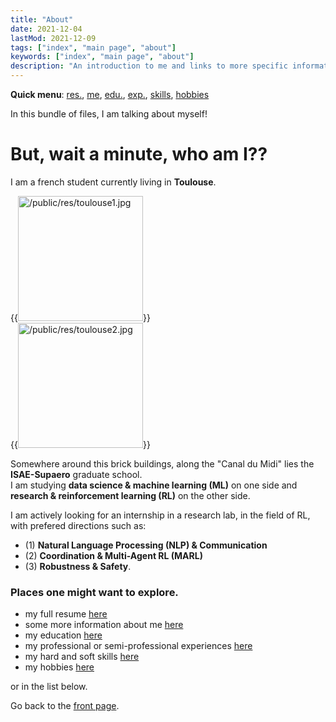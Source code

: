 ```yaml
---
title: "About"
date: 2021-12-04
lastMod: 2021-12-09
tags: ["index", "main page", "about"]
keywords: ["index", "main page", "about"]
description: "An introduction to me and links to more specific information."
---
```

**Quick menu**: 
[res.](/public/about/resume),
[me](/public/about/me),
[edu.](/public/about/education),
[exp.](/public/about/experiences),
[skills](/public/about/skills),
[hobbies](/public/about/hobbies)

In this bundle of files, I am talking about myself!  
# But, wait a minute, who am I??
I am a french student currently living in **Toulouse**.

{{<image src="/public/res/toulouse1.jpg" alt="/public/res/toulouse1.jpg" title="Toulouse overview" height="200" position="center">}}  
{{<image src="/public/res/toulouse2.jpg" alt="/public/res/toulouse2.jpg" title="The Garonne"       height="200" position="center">}}

Somewhere around this brick buildings, along the "Canal du Midi" lies the **ISAE-Supaero** graduate school.  
I am studying **data science & machine learning (ML)** on one side and **research & reinforcement learning (RL)** on the other side.  

I am actively looking for an internship in a research lab, in the field of RL, with prefered directions such as:
- (1) **Natural Language Processing (NLP) & Communication**
- (2) **Coordination & Multi-Agent RL (MARL)**
- (3) **Robustness & Safety**.

### Places one might want to explore.
- my full resume [here](/public/about/resume)  
- some more information about me [here](/public/about/me)  
- my education [here](/public/about/education)  
- my professional or semi-professional experiences [here](/public/about/experiences)  
- my hard and soft skills [here](/public/about/skills)  
- my hobbies [here](/public/about/hobbies)  

or in the list below.

Go back to the [front page](/public).  

